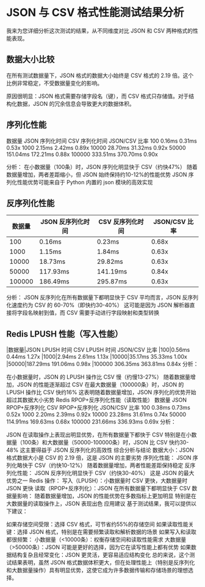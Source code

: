# JSON 与 CSV 格式性能测试结果分析
我来为您详细分析这次测试的结果，从不同维度对比 JSON 和 CSV 两种格式的性能表现。

## 数据大小比较
在所有测试数据量下，JSON 格式的数据大小始终是 CSV 格式的 2.19 倍。这个比例非常稳定，不受数据量变化的影响。

原因很明显：JSON 格式需要存储字段名（键），而 CSV 格式只存储值。对于结构化数据，JSON 的冗余信息会导致更大的数据体积。

## 序列化性能
数据量	JSON 序列化时间	CSV 序列化时间	JSON/CSV 比率
100	0.16ms	0.31ms	0.53x
1000	2.15ms	2.42ms	0.89x
10000	28.70ms	31.32ms	0.92x
50000	151.04ms	172.21ms	0.88x
100000	333.51ms	370.70ms	0.90x

分析：
在小数据量（100条）时，JSON 序列化明显快于 CSV（约快47%）
随着数据量增加，两者差距缩小，但 JSON 始终保持约10-12%的性能优势
JSON 序列化性能优势可能来自于 Python 内置的  json 模块的高效实现

## 反序列化性能
|数据量|JSON 反序列化时间|CSV 反序列化时间|JSON/CSV 比率|
|---|---|---|---|
|100	|0.16ms	|0.23ms	|0.68x|
|1000	|1.15ms	|1.84ms	|0.63x|
|10000	|18.73ms	|29.82ms	|0.63x|
|50000	|117.93ms	|141.19ms	|0.84x|
|100000	|186.49ms	|295.87ms	|0.63x|
分析：
JSON 反序列化在所有数据量下都明显快于 CSV
平均而言，JSON 反序列化速度约为 CSV 的 60-70%（即快约30-40%）
这可能是因为 JSON 解析器直接将字段名映射到值，而 CSV 需要手动进行字段映射和类型转换

## Redis LPUSH 性能（写入性能）
|数据量|JSON LPUSH 时间	CSV LPUSH 时间	JSON/CSV 比率
|100|0.56ms	0.44ms	1.27x
|1000|2.94ms	2.61ms	1.13x
|10000|35.17ms	35.33ms	1.00x
|50000|187.29ms	191.06ms	0.98x
|100000	306.35ms	363.81ms	0.84x
分析：

在小数据量时，JSON 的 LPUSH 操作比 CSV 慢（约慢13-27%）
随着数据量增加，JSON 的性能逐渐超过 CSV
在最大数据量（100000条）时，JSON 的 LPUSH 操作比 CSV 快约16%
这表明随着数据量增加，JSON 序列化的优势开始超过其数据大小劣势
Redis RPOP+反序列化性能（读取性能）
数据量	JSON RPOP+反序列化	CSV RPOP+反序列化	JSON/CSV 比率
100	0.38ms	0.73ms	0.52x
1000	2.20ms	2.39ms	0.92x
10000	23.28ms	31.61ms	0.74x
50000	114.91ms	169.63ms	0.68x
100000	231.66ms	336.93ms	0.69x
分析：

JSON 在读取操作上表现出明显优势，在所有数据量下都快于 CSV
特别是在小数据量（100条）和大数据量（50000-100000条）时，JSON 比 CSV 快约30-48%
这主要得益于 JSON 反序列化的高效性
综合分析与结论
数据大小：JSON 格式数据大小是 CSV 的 2.19 倍，这是 JSON 的主要劣势
序列化性能：
JSON 序列化略快于 CSV（约快10-12%）
随着数据量增加，两者性能差距保持稳定
反序列化性能：
JSON 反序列化明显快于 CSV（约快30-40%）
这是 JSON 的最大优势之一
Redis 操作：
写入（LPUSH）：小数据量时 CSV 更快，大数据量时 JSON 更快
读取（RPOP+反序列化）：JSON 在所有数据量下都明显快于 CSV
数据量影响：
随着数据量增加，JSON 的性能优势在多数指标上更加明显
特别是在大数据量的读取操作上，JSON 表现出色
应用建议
基于测试结果，我可以提供以下建议：

如果存储空间受限：选择 CSV 格式，可节省约55%的存储空间
如果读取性能关键：选择 JSON 格式，特别是在需要频繁读取和解析数据的场景
如果写入和读取都很频繁：
小数据量（<10000条）：权衡存储空间和读取性能需求
大数据量（>50000条）：JSON 可能是更好的选择，因为它在读写性能上都有优势
如果数据结构复杂且经常变化：JSON 更灵活，更容易适应结构变化
总的来说，这个测试结果表明，虽然 JSON 格式数据体积更大，但在处理性能上（特别是反序列化和大数据量操作）具有明显优势，这使它成为许多数据传输和存储场景的理想选择。